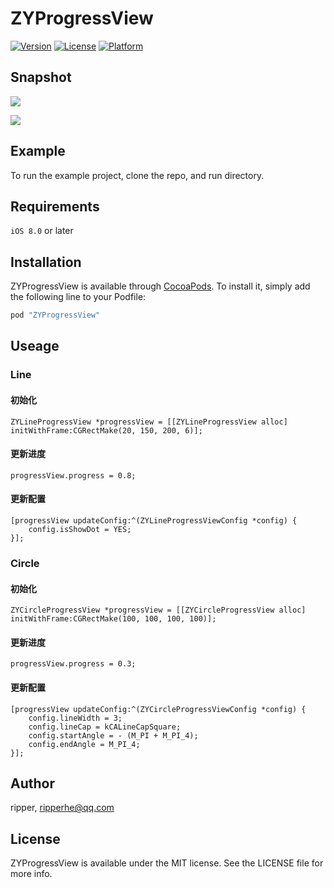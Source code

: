 # ZYProgressView

[![Version](https://img.shields.io/cocoapods/v/ZYProgressView.svg?style=flat)](http://cocoapods.org/pods/ZYProgressView)
[![License](https://img.shields.io/cocoapods/l/ZYProgressView.svg?style=flat)](http://cocoapods.org/pods/ZYProgressView)
[![Platform](https://img.shields.io/cocoapods/p/ZYProgressView.svg?style=flat)](http://cocoapods.org/pods/ZYProgressView)

## Snapshot

![](https://raw.githubusercontent.com/ripperhe/Resource/master/20170327/lineprogressview.png)

![](https://raw.githubusercontent.com/ripperhe/Resource/master/20170327/circleprogressview.png)

## Example

To run the example project, clone the repo, and run directory.

## Requirements

`iOS 8.0` or later

## Installation

ZYProgressView is available through [CocoaPods](http://cocoapods.org). To install
it, simply add the following line to your Podfile:

```ruby
pod "ZYProgressView"
```

## Useage

### Line

#### 初始化

```objc
ZYLineProgressView *progressView = [[ZYLineProgressView alloc] initWithFrame:CGRectMake(20, 150, 200, 6)];

```

#### 更新进度

```objc
progressView.progress = 0.8;
```

#### 更新配置

```objc
[progressView updateConfig:^(ZYLineProgressViewConfig *config) {
	config.isShowDot = YES;
}];
```

### Circle

#### 初始化

```objc
ZYCircleProgressView *progressView = [[ZYCircleProgressView alloc] initWithFrame:CGRectMake(100, 100, 100, 100)];
```

#### 更新进度

```objc
progressView.progress = 0.3;
```

#### 更新配置

```objc
[progressView updateConfig:^(ZYCircleProgressViewConfig *config) {
	config.lineWidth = 3;
	config.lineCap = kCALineCapSquare;
	config.startAngle = - (M_PI + M_PI_4);
	config.endAngle = M_PI_4;
}];
```

## Author

ripper, ripperhe@qq.com

## License

ZYProgressView is available under the MIT license. See the LICENSE file for more info.
